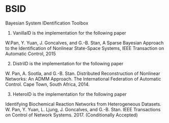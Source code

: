 # BSID
Bayesian System IDentification Toolbox

1. VanillaID is the implementation for the following paper

W.Pan, Y. Yuan, J. Goncalves, and G.-B. Stan, A Sparse Bayesian Approach to the Identification of Nonlinear State-Space Systems, IEEE Transaction on Automatic Control, 2015 

2. DistriID is the implementation for the following paper

W. Pan, A. Sootla, and G.-B. Stan. Distributed Reconstruction of Nonlinear Networks: An ADMM Approach. The International Federation of Automatic Control. Cape Town, South Africa, 2014.


3. HeteroID is the implementation for the following paper

Identifying Biochemical Reaction Networks from Heterogeneous Datasets. W. Pan, Y. Yuan, L. Ljung, J. Goncalves, and G.-B. Stan. IEEE Transactions on Control of Network Systems. 2017. (Conditionally Accepted)




